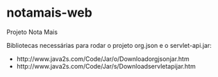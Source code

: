 # notamais-web
Projeto Nota Mais

Bibliotecas necessárias para rodar o projeto
org.json e o servlet-api.jar:
<ul>
  <li>http://www.java2s.com/Code/Jar/o/Downloadorgjsonjar.htm</li>
  <li>http://www.java2s.com/Code/Jar/s/Downloadservletapijar.htm</li>
</ul>
